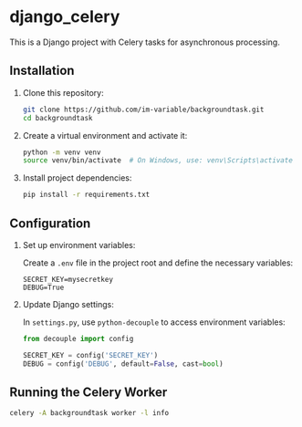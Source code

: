 # django_celery

This is a Django project with Celery tasks for asynchronous processing.

## Installation

1. Clone this repository:

   ```bash
   git clone https://github.com/im-variable/backgroundtask.git
   cd backgroundtask
   ```

2. Create a virtual environment and activate it:

   ```bash
   python -m venv venv
   source venv/bin/activate  # On Windows, use: venv\Scripts\activate
   ```

3. Install project dependencies:

   ```bash
   pip install -r requirements.txt
   ```

## Configuration

1. Set up environment variables:

   Create a `.env` file in the project root and define the necessary variables:

   ```
   SECRET_KEY=mysecretkey
   DEBUG=True
   ```

2. Update Django settings:

   In `settings.py`, use `python-decouple` to access environment variables:

   ```python
   from decouple import config

   SECRET_KEY = config('SECRET_KEY')
   DEBUG = config('DEBUG', default=False, cast=bool)
   ```
## Running the Celery Worker

   ```bash
   celery -A backgroundtask worker -l info
   ```
